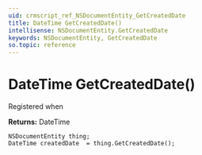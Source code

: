 ```yaml
---
uid: crmscript_ref_NSDocumentEntity_GetCreatedDate
title: DateTime GetCreatedDate()
intellisense: NSDocumentEntity.GetCreatedDate
keywords: NSDocumentEntity, GetCreatedDate
so.topic: reference
---
```


# DateTime GetCreatedDate()

Registered when

**Returns:** DateTime

```crmscript
NSDocumentEntity thing;
DateTime createdDate  = thing.GetCreatedDate();
```

